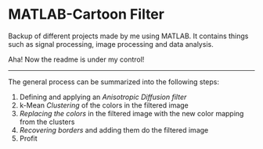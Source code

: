 # MATLAB-Cartoon Filter
Backup of different projects made by me using MATLAB. It contains things such as signal processing, image processing and data analysis.

Aha! Now the readme is under my control!
______________________________________________________________________________________

The general process can be summarized into the following steps:

1. Defining and applying an *Anisotropic Diffusion filter*
1. k-Mean *Clustering* of the colors in the filtered image
1. *Replacing the colors* in the filtered image with the new color mapping from the clusters
1. *Recovering borders* and adding them do the filtered image
1. Profit
